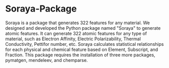 # Soraya-Package
Soraya is a package that generates 322 features for any material.
We designed and developed the Python package named "Soraya" to generate atomic features. It can generate 322 atomic features for any type of material, such as Electron Affinity, Electric Polarizability, Thermal Conductivity, Pettifor number, etc. Soraya calculates statistical relationships for each physical and chemical feature based on Element, Subscript, and Fraction. This package requires the installation of three more packages, pymatgen, mendeleev, and chemparse. 

